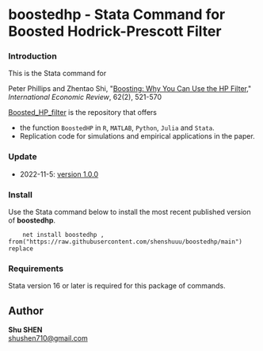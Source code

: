 **boostedhp - Stata Command for Boosted Hodrick-Prescott Filter**
=====

### **Introduction**
This is the Stata command for 

Peter Phillips and Zhentao Shi, "[Boosting: Why You Can Use the HP Filter,](https://onlinelibrary.wiley.com/doi/10.1111/iere.12495)" *International Economic Review*, 62(2), 521-570

[Boosted_HP_filter](https://github.com/zhentaoshi/Boosted_HP_filter) is the repository that offers
* the function `BoostedHP` in `R`, `MATLAB`, `Python`, `Julia` and `Stata`.
* Replication code for simulations and empirical applications in the paper.

### **Update**
* 2022-11-5: [version 1.0.0](https://github.com/shenshuuu/boostedhp)

### **Install**
Use the Stata command below to install the most recent published version of **boostedhp**. 

```
    net install boostedhp , from("https://raw.githubusercontent.com/shenshuuu/boostedhp/main") replace
```

### Requirements
Stata version 16 or later is required for this package of commands.

Author
------

**Shu SHEN**  
shushen710@gmail.com  
